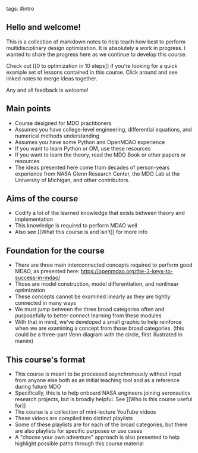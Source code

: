 tags: #intro

## Hello and welcome!
This is a collection of markdown notes to help teach how best to perform multidisciplinary design optimization. It is absolutely a work in progress. I wanted to share the progress here as we continue to develop this course.

Check out [[0 to optimization in 10 steps]] if you're looking for a quick example set of lessons contained in this course. Click around and see linked notes to merge ideas together.

Any and all feedback is welcome!

## Main points
- Course designed for MDO practitioners
- Assumes you have college-level engineering, differential equations, and numerical methods understanding
- Assumes you have some Python and OpenMDAO experience
- If you want to learn Python or OM, use these resources
- If you want to learn the theory, read the MDO Book or other papers or resources
- The ideas presented here come from decades of person-years experience from NASA Glenn Research Center, the MDO Lab at the University of Michigan, and other contributors.

## Aims of the course
- Codify a lot of the learned knowledge that exists between theory and implementation
- This knowledge is required to perform MDAO well
- Also see [[What this course is and isn't]] for more info

## Foundation for the course
- There are three main interconnected concepts required to perform good MDAO, as presented here: https://openmdao.org/the-3-keys-to-success-in-mdao/
- Those are model construction, model differentiation, and nonlinear optimization
- These concepts cannot be examined linearly as they are tightly connected in many ways
- We must jump between the three broad categories often and purposefully to better connect learning from these modules
- With that in mind, we've developed a small graphic to help reinforce when we are examining a concept from those broad categories. (this could be a three-part Venn diagram with the circle, first illustrated in manim)

## This course's format
- This course is meant to be processed asynchronously without input from anyone else both as an initial teaching tool and as a reference during future MDO
- Specifically, this is to help onboard NASA engineers joining aeronautics research projects, but is broadly helpful. See [[Who is this course useful for]]
- The course is a collection of mini-lecture YouTube videos
- These videos are compiled into distinct playlists
- Some of these playlists are for each of the broad categories, but there are also playlists for specific purposes or use cases
- A "choose your own adventure" approach is also presented to help highlight possible paths through this course material